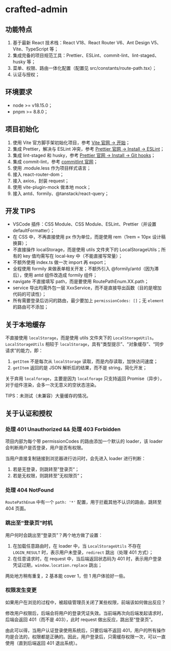 # crafted-admin

## 功能特点

1. 基于最新 React 技术栈：React V18、React Router V6、Ant Design V5、Vite、TypeScript 等；
2. 集成完备的项目规范工具：Prettier、ESLint、commit-lint、lint-staged、husky 等；
3. 菜单、权限、路由一体化配置（配置见 src/constants/route-path.tsx）；
4. 认证与授权；

## 环境要求

- node >= v18.15.0；
- pnpm >= 8.8.0；

## 项目初始化

1. 使用 Vite 官方脚手架初始化项目，参考 [Vite 官网 -> 开始](https://cn.vitejs.dev/guide/)；
2. 集成 Prettier，解决与 ESLint 冲突，参考 [Prettier 官网 -> Install -> ESLint](https://prettier.io/docs/en/install)；
3. 集成 lint-staged 和 husky，参考 [Prettier 官网 -> Install -> Git hooks](https://prettier.io/docs/en/install#git-hooks)；
4. 集成 commit-lint，参考 [commitlint 官网](https://github.com/conventional-changelog/commitlint)；
5. 使用 .module.less 作为项目样式语言；
6. 接入 react-router-dom；
7. 接入 axios，封装 request；
8. 使用 vite-plugin-mock 做本地 mock；
9. 接入 antd、formily、@tanstack/react-query；

## 开发 TIPS

- VSCode 插件：CSS Module、CSS Module、ESLint、Prettier（并设置 defaultFormatter）；
- 在 CSS 中，不再直接使用 px 作为单位，而是使用 rem（1rem = 10px 设计稿换算）；
- 不直接操作 localStorage，而是使用 utils 文件夹下的 LocalStorageUtils；所有的 key 值均需写在 local-key 中（不能直接写常量）；
- 不额外使用 index.ts 做一次 import 再 export；
- 全程使用 formily 来做表单相关开发；不额外引入 @formily/antd（因为滞后），使用 antd 组件改造成 formily 组件；
- navigate 不直接填写 path，而是要使用 RoutePathEnum.XX.path；
- service 导出均需外包一层 XxxService，而不是直接导出函数（目的是增加代码的可读性）；
- 所有需要登录后访问的路由，最少要加上 `permissionCodes: []`；无 `element` 的路由可不添加；

## 关于本地缓存

不直接使用 `localStorage`，而是使用 utils 文件夹下的 `LocalStorageUtils`。`LocalStorageUtils` 相较于 `localStorage`，具有“类型提示”、“对象缓存”、“同步请求”的能力，即：

1. `getItem` 不是每次从 `localStorage` 读取，而是内存读取，加快访问速度；
2. `getItem` 返回的是 JSON 解析后的结果，而不是 string，简化开发；

关于弃用 `localforage`，主要是因为 `localforage` 只支持返回 Promise（异步），对于组件渲染，会多一次无意义的空状态渲染。

TIPS：未测试（未兼容）大量缓存的情况。

## 关于认证和授权

### 处理 401 Unauthorized && 处理 403 Forbidden

项目内部为每个带 permissionCodes 的路由添加一个默认的 loader，该 loader 会判断用户是否登录，用户是否有权限。

当用户直接复制链接到浏览器进行访问时，会先进入 loader 进行判断：

1. 若是无登录，则跳转至”登录页“；
2. 若是无权限，则跳转至”无权限页“；

### 处理 404 NotFound

`RoutePathEnum` 中有一个 `path: '*'` 配置，用于拦截其他不认识的路由，跳转至 404 页面。

### 跳出至“登录页”时机

用户何时会跳出至“登录页”？两个地方做了设置：

1. 在加载任意路由时，在 loader 中，当 `LocalStorageUtils` 不存在 `LOGIN_RESULT` 时，表示用户未登录，`redirect` 跳出（处理 401 方式）；
2. 在任意请求时，在 request 中，当后端返回状态码为 401 时，表示用户登录凭证过期，`window.location.replace` 跳出；

两处地方稍有重复，2 基本能 cover 1，但 1 用户体验好一些。

### 权限发生变更

如果用户在浏览的过程中，被超级管理员关闭了某些权限，前端该如何做出反应？

修改用户权限后，后端会将用户的登录凭证失效。当前端再次向后端发起请求时，后端会返回 401（而不是 403），此时 request 做出反应，跳出至“登录页”。

由此可以得，当用户认证登录使用系统后，只要后端不返回 401，用户的所有操作均是合法的，权限都是正确的。因此，用户登录后，只需缓存权限一次，可以一直使用（直到后端返回 401 退出系统）。
